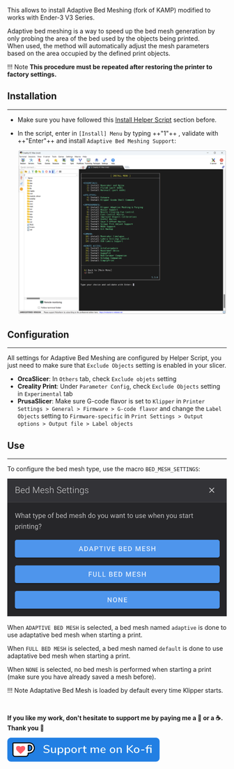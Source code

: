 This allows to install Adaptive Bed Meshing (fork of KAMP) modified to works with Ender-3 V3 Series.

Adaptive bed meshing is a way to speed up the bed mesh generation by only probing the area of the bed used by the objects being printed.<br />
When used, the method will automatically adjust the mesh parameters based on the area occupied by the defined print objects. 

!!! Note
    **This procedure must be repeated after restoring the printer to factory settings.**

## Installation
<hr>

- Make sure you have followed this <a href="../../helper-script/helper-script-installation">Install Helper Script</a> section before.

- In the script, enter in `[Install] Menu` by typing ++"1"++ , validate with ++"Enter"++ and install `Adaptive Bed Meshing Support`:

    <img width="900" src="../../assets/img/Creality-Helper-Script/Install_Menu.png">


## Configuration
<hr>

All settings for Adaptive Bed Meshing are configured by Helper Script, you just need to make sure that `Exclude Objects` setting is enabled in your slicer.

  - **OrcaSlicer**: In `Others` tab, check `Exclude objets` setting
  - **Creality Print**: Under `Parameter Config`, check `Exclude Objects` setting in `Experimental` tab
  - **PrusaSlicer**: Make sure G-code flavor is set to `Klipper` in `Printer Settings > General > Firmware > G-code flavor` and change the `Label Objects` setting to `Firmware-specific` in `Print Settings > Output options > Output file > Label objects`

## Use
<hr>

To configure the bed mesh type, use the macro `BED_MESH_SETTINGS`:

<img width="600" src="../../assets/img/KAMP/Bed_Mesh_Settings.png">

When `ADAPTIVE BED MESH` is selected, a bed mesh named `adaptive` is done to use adaptative bed mesh when starting a print.

When `FULL BED MESH` is selected, a bed mesh named `default` is done to use adaptative bed mesh when starting a print.

When `NONE` is selected, no bed mesh is performed when starting a print (make sure you have already saved a mesh before).

!!! Note
    Adaptative Bed Mesh is loaded by default every time Klipper starts.

<br />

**If you like my work, don't hesitate to support me by paying me a 🍺 or a ☕. Thank you 🙂**

<a href="https://ko-fi.com/guilouz" target="_blank"><img width="350" src="../../assets/img/home/Ko-fi.png"></a>
